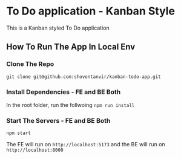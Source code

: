 # To Do application - Kanban Style
This is a Kanban styled To Do application

## How To Run The App In Local Env

### Clone The Repo
`git clone git@github.com:shovontanvir/kanban-todo-app.git`

### Install Dependencies - FE and BE Both
In the root folder, run the follwoing
`npm run install`

### Start The Servers - FE and BE Both
`npm start`

The FE will run on `http://localhost:5173` and the BE will run on `http://localhost:8000`